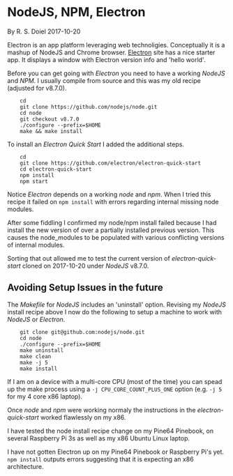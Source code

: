 
# NodeJS, NPM, Electron

By R. S. Doiel 2017-10-20

Electron is an app platform leveraging web technoligies. Conceptually it is a
mashup of NodeJS and Chrome browser. [Electron](https://electron.atom.io/) site
has a nice starter app. It displays a window with Electron version info and
'hello world'.

Before you can get going with _Electron_ you need to have a
working _NodeJS_ and _NPM_. I usually compile from source and this
was my old recipe (adjusted for v8.7.0).

```shell
    cd
    git clone https://github.com/nodejs/node.git
    cd node
    git checkout v8.7.0
    ./configure --prefix=$HOME
    make && make install
```

To install an _Electron Quick Start_ I added the additional steps.

```shell
    cd
    git clone https://github.com/electron/electron-quick-start
    cd electron-quick-start
    npm install
    npm start
```

Notice _Electron_ depends on a working _node_ and _npm_.  When I
tried this recipe it failed on `npm install` with errors regarding
internal missing node modules.

After some fiddling I confirmed my node/npm install failed because
I had install the new version of over a partially installed previous
version. This causes the node_modules to be populated with various
conflicting versions of internal modules.

Sorting that out allowed me to test the current version of
*electron-quick-start* cloned on 2017-10-20 under _NodeJS_ v8.7.0.

## Avoiding Setup Issues in the future

The *Makefile* for _NodeJS_ includes an 'uninstall' option. Revising
my _NodeJS_ install recipe above I now do the following to setup a machine
to work with _NodeJS_ or _Electron_.

```shell
    git clone git@github.com:nodejs/node.git
    cd node
    ./configure --prefix=$HOME
    make uninstall
    make clean
    make -j 5
    make install
```

If I am on a device with a multi-core CPU (most of the time) you can spead
up the make process using a `-j CPU_CORE_COUNT_PLUS_ONE` option (e.g. `-j 5`
for my 4 core x86 laptop).

Once _node_ and _npm_ were working normaly the instructions in the
*electron-quick-start* worked flawlessly on my x86.

I have tested the node install recipe change on my Pine64 Pinebook, on 
several Raspberry Pi 3s as well as my x86 Ubuntu Linux laptop.

I have not gotten Electron up on my Pine64 Pinebook or Raspberry Pi's yet. 
`npm install` outputs errors suggesting that it is expecting an x86 architecture.

